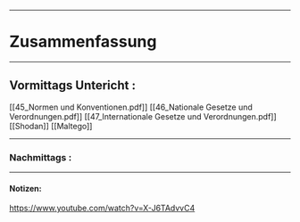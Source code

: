 

___

# Zusammenfassung








----

## Vormittags Untericht : 



[[45_Normen und Konventionen.pdf]]
[[46_Nationale Gesetze und Verordnungen.pdf]]
[[47_Internationale Gesetze und Verordnungen.pdf]]
[[Shodan]]
[[Maltego]]




----

### Nachmittags :







___

#### Notizen: 
https://www.youtube.com/watch?v=X-J6TAdvvC4